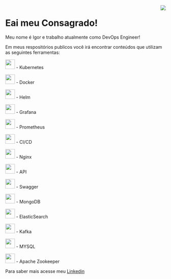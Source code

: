 <img align="right" src="https://sentralservers.files.wordpress.com/2016/08/when-the-design-failings-we_ve-been-warning-of-since-forever-finally-bite-hard.gif" />

# Eai meu Consagrado!

Meu nome é Igor e trabalho atualmente como DevOps Engineer!

Em meus respositórios publicos você irá encontrar conteúdos que utilizam as seguintes ferramentas:

<img src="https://styles.redditmedia.com/t5_33f68/styles/communityIcon_w3qxa8j08vj01.png?width=256&s=32af7df21e857e731a8edcb8fb38493eee1fc8f0" width="30"> - Kubernetes

<img src="https://www.cloudlabs.com.br//wp-content/uploads/2017/07/whale-docker-logo.png" width="30"> -
Docker

<img src="https://sretips.com.br/images/kubernetes/helm.svg" width="30"> -
Helm

<img src="https://pics.freeicons.io/uploads/icons/png/8135670941548141941-512.png" width="30"> -
Grafana

<img src="https://cdn.iconscout.com/icon/free/png-512/prometheus-282488.png" width="30"> -
Prometheus

<img src="https://www.mabl.com/hubfs/CICDBlog.png" width="30"> -
CI/CD

<img src="https://clouddocs.f5.com/training/community/nginx/html/_images/module1.png" width="30"> -
Nginx

<img src="https://image.flaticon.com/icons/png/512/1493/1493169.png" width="30"> -
API

<img src="https://user-images.githubusercontent.com/5225318/118271792-20029180-b498-11eb-8903-c5cd0ac0d47c.png" width="30"> -
Swagger

<img src="https://img.icons8.com/color/452/mongodb.png" width="30"> -
MongoDB

<img src="https://assets.zabbix.com/img/brands/elastic.svg" width="30"> -
ElasticSearch

<img src="https://upload.wikimedia.org/wikipedia/commons/thumb/0/0a/Apache_kafka-icon.svg/1024px-Apache_kafka-icon.svg.png" width="30"> -
Kafka

<img src="https://upload.wikimedia.org/wikipedia/commons/thumb/5/51/Mysql.svg/1200px-Mysql.svg.png" width="30"> -
MYSQL

<img src="https://miro.medium.com/max/436/1*VNnjf7gNBYsrdgzi8SFfFw.png" width="30"> -
Apache Zookeeper



Para saber mais acesse meu [Linkedin](https://www.linkedin.com/in/igor-pedroso-guimarães/)
